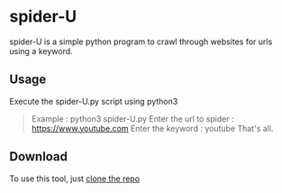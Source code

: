 # spider-U
spider-U is a simple python program to crawl through websites for urls using a keyword.
## Usage
Execute the spider-U.py script using python3
> Example : python3 spider-U.py
> Enter the url to spider : https://www.youtube.com
> Enter the keyword : youtube
That's all.
## Download
To use this tool, just [clone the repo](https://github.com/explo1ter/spider-U.git)
